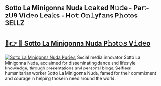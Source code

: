 ## Sotto La Minigonna Nuda L𝚎a𝚔ed N𝚞𝚍e - Part-zU9 Vi𝚍𝚎o L𝚎a𝚔s - H𝚘𝚝 O𝚗𝚕yf𝚊ns P𝚑𝚘tos 3ELLZ

# <h2><a href="http://kf69j7g.oniu.top/?m=Sotto+La+Minigonna+Nuda">🔗👉 🔴 Sotto La Minigonna Nuda P𝚑ot𝚘𝚜 V𝚒d𝚎o</a></h2>

[![Sotto La Minigonna Nuda Nu𝚍e𝚜](https://i.imgur.com/0qMVB7G.gif)](http://kf69j7g.oniu.top/?m=Sotto+La+Minigonna+Nuda)
Social media innovator Sotto La Minigonna Nuda, acclaimed for disseminating dance and lifestyle knowledge, through presentations and personal blogs. Selfless humanitarian worker Sotto La Minigonna Nuda, famed for their commitment and courage in helping those in need around the world.  
